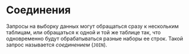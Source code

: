 # Соединения

Запросы на выборку данных могут обращаться сразу к нескольким таблицам, или обращаться к одной и той же таблице так, что одновременно будут обрабатываться разные наборы ее строк. Такой запрос называется *соединением* (`JOIN`).
